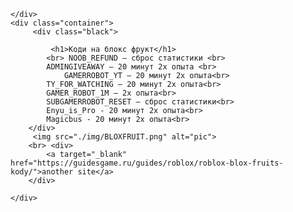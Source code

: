 




<!DOCTYPE html>
<html lang="en">
<head>
    <meta charset="UTF-8">
    <meta http-equiv="X-UA-Compatible" content="IE=edge">
    <link type="image/png" sizes="32x32" rel="icon" href="favicon-32x32.png">
    <meta name="viewport" content="width=device-width, initial-scale=1.0">
    <link rel="stylesheet" href="style.css">
    <title>Коди на блокс фрукт</title>
</head>

<body>
    <div>
       
    </div>
    <div class="container">
         <div class="black">
          
             <h1>Коди на блокс фрукт</h1>        
            <br> NOOB_REFUND – сброс статистики <br>
            ADMINGIVEAWAY – 20 минут 2x опыта <br>
                GAMERROBOT_YT – 20 минут 2x опыта<br>
            TY_FOR_WATCHING – 20 минут 2x опыта<br>
            GAMER_ROBOT_1M – 2x опыта<br>
            SUBGAMERROBOT_RESET – сброс статистики<br>
            Enyu_is_Pro - 20 минут 2x опыта<br>
            Magicbus - 20 минут 2x опыта<br>
        </div>
         <img src="./img/BLOXFRUIT.png" alt="pic">
        <br> <div>
            <a target="_blank" href="https://guidesgame.ru/guides/roblox/roblox-blox-fruits-kody/">another site</a>
        </div>

    </div>
   <div>
        
   </div>

   



</body>
</html>









